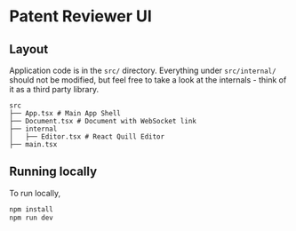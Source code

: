 # Patent Reviewer UI

## Layout

Application code is in the `src/` directory. Everything under `src/internal/` should not be modified, but feel free to take a look at the internals - think of it as a third party library.

```
src
├── App.tsx # Main App Shell
├── Document.tsx # Document with WebSocket link
├── internal
│   ├── Editor.tsx # React Quill Editor
├── main.tsx
```

## Running locally

To run locally,

```sh
npm install
npm run dev
```
